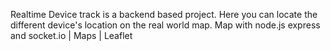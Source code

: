 Realtime Device track is a backend based project.
Here you can locate the different device's location on the real world map.
Map with node.js express and socket.io | Maps | Leaflet
